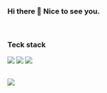 <h3>Hi there 👋 Nice to see you.</h3>
<br>


<h3>Teck stack</h3>
<p>
<img src="https://img.shields.io/badge/Java-007396?style=flat-square&logo=Java&logoColor=white"/></a>
<img src="https://img.shields.io/badge/SpringBoot-6DB33F?style=flat-square&logo=Spring&logoColor=white"/></a>
<img src="https://img.shields.io/badge/Mysql-E6B91E?style=flat-square&logo=MySql&logoColor=white"/></a> 
</p><br>
<img src="https://github-readme-stats.vercel.app/api/top-langs/?username=muncool39&layout=compact">
<!--GitHub Stats ⭐
<img src="https://github-readme-stats.vercel.app/api?username=muncool39&show_icons=true">-->
